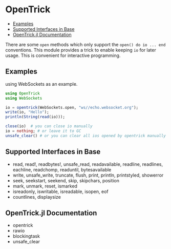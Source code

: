 # OpenTrick

- [Examples](#examples)
- [Supported Interfaces in Base](#supported-interfaces-in-base)
- [OpenTrick.jl Documentation](#opentrickjl-documentation)

There are some `open` methods which only support the `open() do io ... end` conventions. This module provides a trick to enable keeping `io` for later usage. This is convenient for interactive programming.

## Examples

using WebSockets as an example.

```julia
using OpenTrick
using WebSockets

io = opentrick(WebSockets.open, "ws//echo.websocket.org");
write(io, "Hello");
println(String(read(io)));

close(io)  # you can close io manually
io = nothing; # or leave it to GC
unsafe_clear() # or you can clear all ios opened by opentrick manually
```

## Supported Interfaces in Base

- read, read!, readbytes!, unsafe_read, readavailable,    readline, readlines, eachline, readchomp, readuntil, bytesavailable
- write, unsafe_write, truncate, flush,    print, println, printstyled, showerror
- seek, seekstart, seekend, skip, skipchars, position
- mark, unmark, reset, ismarked
- isreadonly, iswritable, isreadable, isopen, eof
- countlines, displaysize

## OpenTrick.jl Documentation

- opentrick
- rawio
- blockingtask
- unsafe_clear

